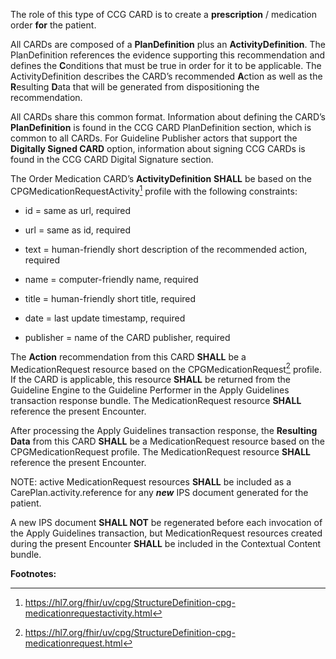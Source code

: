 The role of this type of CCG CARD is to create a **prescription** /
medication order **for** the patient.

All CARDs are composed of a **PlanDefinition** plus an
**ActivityDefinition**. The PlanDefinition references the evidence
supporting this recommendation and defines the **C**onditions that must
be true in order for it to be applicable. The ActivityDefinition
describes the CARD’s recommended **A**ction as well as the **R**esulting
**D**ata that will be generated from dispositioning the recommendation.

All CARDs share this common format. Information about defining the
CARD’s **PlanDefinition** is found in the CCG CARD PlanDefinition
section, which is common to all CARDs. For Guideline Publisher actors
that support the **Digitally Signed CARD** option, information about
signing CCG CARDs is found in the CCG CARD Digital Signature section.

The Order Medication CARD’s **ActivityDefinition** **SHALL** be based on
the CPGMedicationRequestActivity[^1] profile with the following
constraints:

- id = same as url, required

- url = same as id, required

- text = human-friendly short description of the recommended action,
  required

- name = computer-friendly name, required

- title = human-friendly short title, required

- date = last update timestamp, required

- publisher = name of the CARD publisher, required

The **Action** recommendation from this CARD **SHALL** be a
MedicationRequest resource based on the CPGMedicationRequest[^2]
profile. If the CARD is applicable, this resource **SHALL** be returned
from the Guideline Engine to the Guideline Performer in the Apply
Guidelines transaction response bundle. The MedicationRequest resource
**SHALL** reference the present Encounter.

After processing the Apply Guidelines transaction response, the
**Resulting Data** from this CARD **SHALL** be a MedicationRequest
resource based on the CPGMedicationRequest profile. The
MedicationRequest resource **SHALL** reference the present Encounter.

NOTE: active MedicationRequest resources **SHALL** be included as a
CarePlan.activity.reference for any ***new*** IPS document generated for
the patient.

A new IPS document **SHALL NOT** be regenerated before each invocation
of the Apply Guidelines transaction, but MedicationRequest resources
created during the present Encounter **SHALL** be included in the
Contextual Content bundle.

**Footnotes:**

[^1]: <https://hl7.org/fhir/uv/cpg/StructureDefinition-cpg-medicationrequestactivity.html>

[^2]: <https://hl7.org/fhir/uv/cpg/StructureDefinition-cpg-medicationrequest.html>
